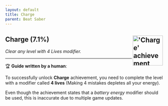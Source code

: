```yaml
---
layout: default
title: Charge
parent: Beat Saber
---
```


## Charge (7.1%) <img align="right" src="https://cdn.cloudflare.steamstatic.com/steamcommunity/public/images/apps/620980/59844fa38df9782abd4478db605cc50ccdcf9c07.jpg" alt="'Charge' achievement icon" width="96" height="96">

_Clear any level with 4 Lives modifier._

---

:trophy: **Guide written by a human**:

To successfully unlock **Charge** achievement, you need to complete the level with a modifier called **4 lives** (Making 4 mistakes depletes all your energy).

Even though the achievement states that a _battery energy_ modifier should be used, this is inaccurate due to multiple game updates.

